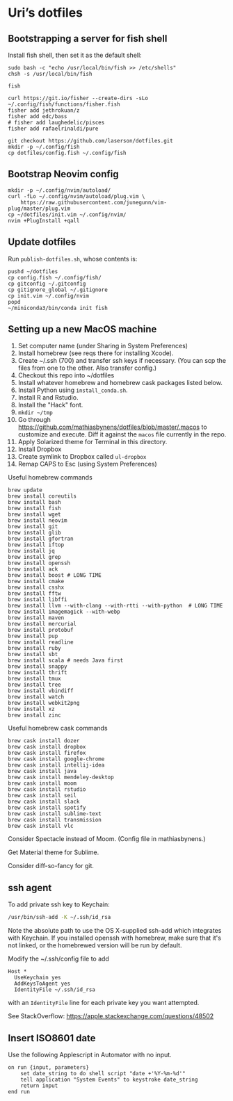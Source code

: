 # Uri’s dotfiles


## Bootstrapping a server for fish shell

Install fish shell, then set it as the default shell:

```shell
sudo bash -c "echo /usr/local/bin/fish >> /etc/shells"
chsh -s /usr/local/bin/fish

fish

curl https://git.io/fisher --create-dirs -sLo ~/.config/fish/functions/fisher.fish
fisher add jethrokuan/z
fisher add edc/bass
# fisher add laughedelic/pisces
fisher add rafaelrinaldi/pure

git checkout https://github.com/laserson/dotfiles.git
mkdir -p ~/.config/fish
cp dotfiles/config.fish ~/.config/fish
```

## Bootstrap Neovim config

```shell
mkdir -p ~/.config/nvim/autoload/
curl -fLo ~/.config/nvim/autoload/plug.vim \
    https://raw.githubusercontent.com/junegunn/vim-plug/master/plug.vim
cp ~/dotfiles/init.vim ~/.config/nvim/
nvim +PlugInstall +qall
```
## Update dotfiles

Run `publish-dotfiles.sh`, whose contents is:

```shell
pushd ~/dotfiles
cp config.fish ~/.config/fish/
cp gitconfig ~/.gitconfig
cp gitignore_global ~/.gitignore
cp init.vim ~/.config/nvim
popd
~/miniconda3/bin/conda init fish
```



## Setting up a new MacOS machine

1.  Set computer name (under Sharing in System Preferences)
2.  Install homebrew (see reqs there for installing Xcode).
3.  Create ~/.ssh (700) and transfer ssh keys if necessary. (You can scp the
    files from one to the other.  Also transfer config.)
4.  Checkout this repo into ~/dotfiles
5.  Install whatever homebrew and homebrew cask packages listed below.
6.  Install Python using `install_conda.sh`.
7.  Install R and Rstudio.
8.  Install the "Hack" font.
9.  `mkdir ~/tmp`
10. Go through https://github.com/mathiasbynens/dotfiles/blob/master/.macos to
    customize and execute. Diff it against the `macos` file currently in the
    repo.
11. Apply Solarized theme for Terminal in this directory.
12. Install Dropbox
13. Create symlink to Dropbox called `ul-dropbox`
14. Remap CAPS to Esc (using System Preferences)

Useful homebrew commands

```shell
brew update
brew install coreutils
brew install bash
brew install fish
brew install wget
brew install neovim
brew install git
brew install glib
brew install gfortran
brew install iftop
brew install jq
brew install grep
brew install openssh
brew install ack
brew install boost # LONG TIME
brew install cmake
brew install csshx
brew install fftw
brew install libffi
brew install llvm --with-clang --with-rtti --with-python  # LONG TIME
brew install imagemagick --with-webp
brew install maven
brew install mercurial
brew install protobuf
brew install pup
brew install readline
brew install ruby
brew install sbt
brew install scala # needs Java first
brew install snappy
brew install thrift
brew install tmux
brew install tree
brew install vbindiff
brew install watch
brew install webkit2png
brew install xz
brew install zinc
```

Useful homebrew cask commands

```shell
brew cask install dozer
brew cask install dropbox
brew cask install firefox
brew cask install google-chrome
brew cask install intellij-idea
brew cask install java
brew cask install mendeley-desktop
brew cask install moom
brew cask install rstudio
brew cask install seil
brew cask install slack
brew cask install spotify
brew cask install sublime-text
brew cask install transmission
brew cask install vlc
```

Consider Spectacle instead of Moom. (Config file in mathiasbynens.)

Get Material theme for Sublime.

Consider diff-so-fancy for git.


## ssh agent

To add private ssh key to Keychain:

```bash
/usr/bin/ssh-add -K ~/.ssh/id_rsa
```

Note the absolute path to use the OS X-supplied ssh-add which integrates with
Keychain.  If you installed openssh with homebrew, make sure that it's not
linked, or the homebrewed version will be run by default.

Modify the ~/.ssh/config file to add

```
Host *
  UseKeychain yes
  AddKeysToAgent yes
  IdentityFile ~/.ssh/id_rsa
```

with an `IdentityFile` line for each private key you want attempted.

See StackOverflow: https://apple.stackexchange.com/questions/48502


## Insert ISO8601 date

Use the following Applescript in Automator with no input.

```applescript
on run {input, parameters}
	set date_string to do shell script "date +'%Y-%m-%d'"
	tell application "System Events" to keystroke date_string
	return input
end run
```

